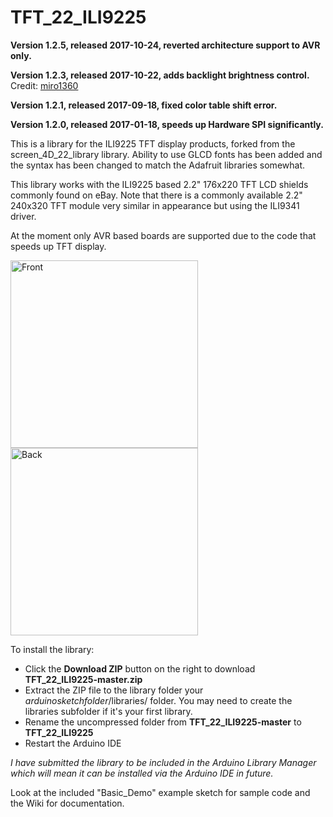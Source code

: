 TFT_22_ILI9225
==============

**Version 1.2.5, released 2017-10-24, reverted architecture support to AVR only.**

**Version 1.2.3, released 2017-10-22, adds backlight brightness control.** Credit: [miro1360](https://github.com/miro1360)

**Version 1.2.1, released 2017-09-18, fixed color table shift error.**

**Version 1.2.0, released 2017-01-18, speeds up Hardware SPI significantly.**

This is a library for the ILI9225 TFT display products, forked from the screen_4D_22_library library. Ability to
use GLCD fonts has been added and the syntax has been changed to match the Adafruit libraries somewhat.

This library works with the ILI9225 based 2.2" 176x220 TFT LCD shields commonly found on eBay. Note
that there is a commonly available 2.2" 240x320 TFT module very similar in appearance but using the
ILI9341 driver.

At the moment only AVR based boards are supported due to the code that speeds up TFT display.

<img src="https://raw.githubusercontent.com/Nkawu/TFT_22_ILI9225/master/images/ILI9225_TFT_front.jpg" alt="Front" width="300">
<img src="https://raw.githubusercontent.com/Nkawu/TFT_22_ILI9225/master/images/ILI9225_TFT_back.jpg" alt="Back" width="300">

To install the library:
* Click the **Download ZIP** button on the right to download **TFT_22_ILI9225-master.zip**
* Extract the ZIP file to the library folder your *arduinosketchfolder*/libraries/ folder. You may need to create the libraries subfolder if it's your first library.
* Rename the uncompressed folder from **TFT_22_ILI9225-master** to **TFT_22_ILI9225**
* Restart the Arduino IDE

*I have submitted the library to be included in the Arduino Library Manager which will mean it can be installed via the Arduino IDE in future.*

Look at the included "Basic_Demo" example sketch for sample code and the Wiki for documentation.

